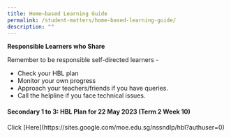 ```yaml
---
title: Home–based Learning Guide
permalink: /student-matters/home-based-learning-guide/
description: ""
---
```

<p><strong>Responsible Learners who Share</strong></p>
<p>Remember to be responsible self-directed learners -</p>
<ul>
<li>Check your HBL plan</li>
<li>Monitor your own progress</li>
<li>Approach your teachers/friends if you have queries.</li>
<li>Call the helpline if you face technical issues.</li>
</ul>
<h4><strong>Secondary 1 to 3: HBL Plan for 22 May 2023 (Term 2 Week 10)</strong></h4>
Click [Here](https://sites.google.com/moe.edu.sg/nssndlp/hbl?authuser=0)
